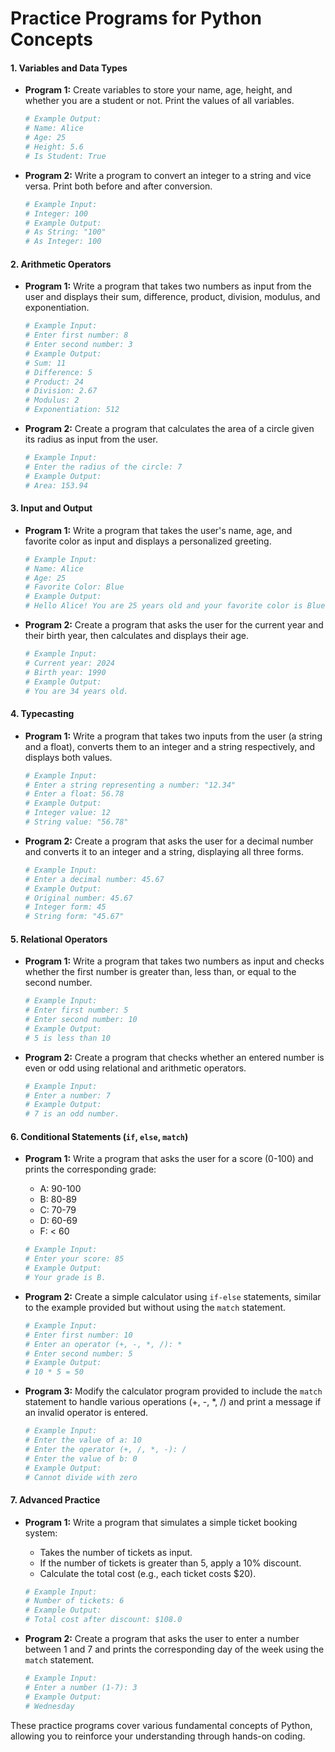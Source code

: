 # Practice Programs for Python Concepts

#### 1. **Variables and Data Types**
- **Program 1:** Create variables to store your name, age, height, and whether you are a student or not. Print the values of all variables.
  ```python
  # Example Output:
  # Name: Alice
  # Age: 25
  # Height: 5.6
  # Is Student: True
  ```

- **Program 2:** Write a program to convert an integer to a string and vice versa. Print both before and after conversion.
  ```python
  # Example Input:
  # Integer: 100
  # Example Output:
  # As String: "100"
  # As Integer: 100
  ```

#### 2. **Arithmetic Operators**
- **Program 1:** Write a program that takes two numbers as input from the user and displays their sum, difference, product, division, modulus, and exponentiation.
  ```python
  # Example Input:
  # Enter first number: 8
  # Enter second number: 3
  # Example Output:
  # Sum: 11
  # Difference: 5
  # Product: 24
  # Division: 2.67
  # Modulus: 2
  # Exponentiation: 512
  ```

- **Program 2:** Create a program that calculates the area of a circle given its radius as input from the user.
  ```python
  # Example Input:
  # Enter the radius of the circle: 7
  # Example Output:
  # Area: 153.94
  ```

#### 3. **Input and Output**
- **Program 1:** Write a program that takes the user's name, age, and favorite color as input and displays a personalized greeting.
  ```python
  # Example Input:
  # Name: Alice
  # Age: 25
  # Favorite Color: Blue
  # Example Output:
  # Hello Alice! You are 25 years old and your favorite color is Blue.
  ```

- **Program 2:** Create a program that asks the user for the current year and their birth year, then calculates and displays their age.
  ```python
  # Example Input:
  # Current year: 2024
  # Birth year: 1990
  # Example Output:
  # You are 34 years old.
  ```

#### 4. **Typecasting**
- **Program 1:** Write a program that takes two inputs from the user (a string and a float), converts them to an integer and a string respectively, and displays both values.
  ```python
  # Example Input:
  # Enter a string representing a number: "12.34"
  # Enter a float: 56.78
  # Example Output:
  # Integer value: 12
  # String value: "56.78"
  ```

- **Program 2:** Create a program that asks the user for a decimal number and converts it to an integer and a string, displaying all three forms.
  ```python
  # Example Input:
  # Enter a decimal number: 45.67
  # Example Output:
  # Original number: 45.67
  # Integer form: 45
  # String form: "45.67"
  ```

#### 5. **Relational Operators**
- **Program 1:** Write a program that takes two numbers as input and checks whether the first number is greater than, less than, or equal to the second number.
  ```python
  # Example Input:
  # Enter first number: 5
  # Enter second number: 10
  # Example Output:
  # 5 is less than 10
  ```

- **Program 2:** Create a program that checks whether an entered number is even or odd using relational and arithmetic operators.
  ```python
  # Example Input:
  # Enter a number: 7
  # Example Output:
  # 7 is an odd number.
  ```

#### 6. **Conditional Statements (`if`, `else`, `match`)**
- **Program 1:** Write a program that asks the user for a score (0-100) and prints the corresponding grade:
  - A: 90-100
  - B: 80-89
  - C: 70-79
  - D: 60-69
  - F: < 60
  ```python
  # Example Input:
  # Enter your score: 85
  # Example Output:
  # Your grade is B.
  ```

- **Program 2:** Create a simple calculator using `if-else` statements, similar to the example provided but without using the `match` statement.
  ```python
  # Example Input:
  # Enter first number: 10
  # Enter an operator (+, -, *, /): *
  # Enter second number: 5
  # Example Output:
  # 10 * 5 = 50
  ```

- **Program 3:** Modify the calculator program provided to include the `match` statement to handle various operations (+, -, *, /) and print a message if an invalid operator is entered.
  ```python
  # Example Input:
  # Enter the value of a: 10
  # Enter the operator (+, /, *, -): /
  # Enter the value of b: 0
  # Example Output:
  # Cannot divide with zero
  ```

#### 7. **Advanced Practice**
- **Program 1:** Write a program that simulates a simple ticket booking system:
  - Takes the number of tickets as input.
  - If the number of tickets is greater than 5, apply a 10% discount.
  - Calculate the total cost (e.g., each ticket costs $20).
  ```python
  # Example Input:
  # Number of tickets: 6
  # Example Output:
  # Total cost after discount: $108.0
  ```

- **Program 2:** Create a program that asks the user to enter a number between 1 and 7 and prints the corresponding day of the week using the `match` statement.
  ```python
  # Example Input:
  # Enter a number (1-7): 3
  # Example Output:
  # Wednesday
  ```

These practice programs cover various fundamental concepts of Python, allowing you to reinforce your understanding through hands-on coding.